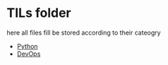 # TILs folder

here all files fill be stored according to their cateogry

- [Python](./python/README.md)
- [DevOps](./devops/README.md)
